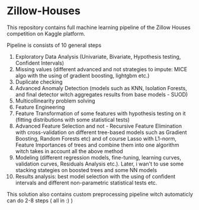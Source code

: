 # Zillow-Houses
This repository contains full machine learning pipeline of the Zillow Houses competition on Kaggle platform.


Pipeline is consists of 10 general steps
1) Exploratory Data Analysis (Univariate, Bivariate, Hypothesis testing, Confident Intervals)
2) Missing values (different advanced and not strategies to impute: MICE algo with the using of gradient boosting, lightgbm etc.)
3) Duplicate checking
4) Advanced Anomaly Detection (models such as KNN, Isolation Forests, and final detector witch aggregates results from base models - SUOD)
5) Multicollinearity problem solving
6) Feature Engineering
7) Feature Transformation of some features with hypothesis testing on it (fitting distributions with some statistical tests)
8) Advanced Feature Selection and not - Recursive Feature Elimination with cross-validation on different tree-based models such as Gradient Boosting, Random Forests etc) and of course Lasso with L1-norm, Feature Importances of trees and combine them into one algorithm witch takes in account all the above method
9) Modeling (different regression models, fine-tuning, learning curves, validation curves, Residuals Analysis etc.). Later, i wan't to use some stacking stategies on boosted trees and some NN models
10) Results analysis: best model selection with the using of confident intervals and different non-parametric statistical tests etc.

This solution also contains custom preprocessing pipeline witch automaticly can do 2-8 steps ( all in :) )
